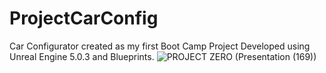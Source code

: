 # ProjectCarConfig
Car Configurator created as my first Boot Camp Project
Developed using Unreal Engine 5.0.3 and Blueprints.
![PROJECT ZERO (Presentation (169))](https://user-images.githubusercontent.com/114616369/209889529-bba445a7-28ea-4007-887f-da3608ed10c8.png)
